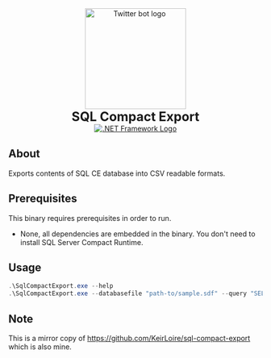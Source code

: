 <div align="center">
    <img src="https://logos-world.net/wp-content/uploads/2022/01/NET-Framework-Symbol.png" width="200" alt="Twitter bot logo"/><br>
    <b style="font-size:25px">SQL Compact Export</b><br>
    <a href="https://dotnet.microsoft.com/en-us/download/dotnet-framework/net472"><img src="https://img.shields.io/badge/NetFramework-v4.7.2-00a0dc?label=.NET Framework&style=flat&logo=dotnet" alt=".NET Framework Logo"/></a>
</div>

## About

Exports contents of SQL CE database into CSV readable formats.

## Prerequisites
This binary requires prerequisites in order to run.

- None, all dependencies are embedded in the binary. You don't need to install SQL Server Compact Runtime.

## Usage

```powershell
.\SqlCompactExport.exe --help
.\SqlCompactExport.exe --databasefile "path-to/sample.sdf" --query "SELECT * FROM [Products]" 
```

## Note

This is a mirror copy of https://github.com/KeirLoire/sql-compact-export which is also mine.